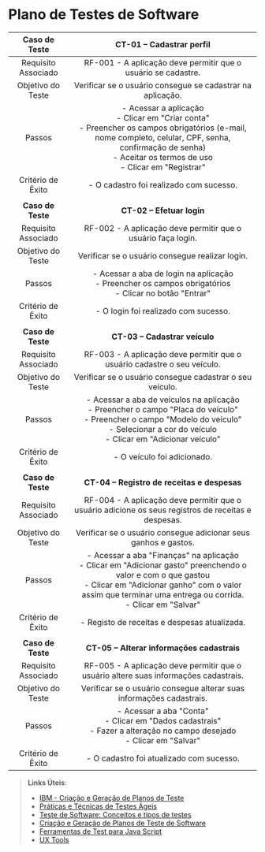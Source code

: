 # Plano de Testes de Software


| **Caso de Teste** 	| **CT-01 – Cadastrar perfil** 	|
|:---:	|:---:	|
|	Requisito Associado 	| RF-001 - A aplicação deve permitir que o usuário se cadastre. |
| Objetivo do Teste 	| Verificar se o usuário consegue se cadastrar na aplicação. |
| Passos 	| - Acessar a aplicação <br> - Clicar em "Criar conta" <br> - Preencher os campos obrigatórios (e-mail, nome completo, celular, CPF, senha, confirmação de senha) <br> - Aceitar os termos de uso <br> - Clicar em "Registrar" |
|Critério de Êxito | - O cadastro foi realizado com sucesso. |
|  	|  	|
| **Caso de Teste** 	| **CT-02 – Efetuar login**	|
|Requisito Associado | RF-002	- A aplicação deve permitir que o usuário faça login. |
| Objetivo do Teste 	| Verificar se o usuário consegue realizar login. |
| Passos 	| - Acessar a aba de login na aplicação <br> - Preencher os campos obrigatórios <br> - Clicar no botão "Entrar"
|Critério de Êxito | - O login foi realizado com sucesso. |
|   |    |
| **Caso de Teste** 	| **CT-03 – Cadastrar veículo**	|
|Requisito Associado | RF-003	- A aplicação deve permitir que o usuário cadastre o seu veículo. |
| Objetivo do Teste 	| Verificar se o usuário consegue cadastrar o seu veículo. |
| Passos 	| - Acessar a aba de veículos na aplicação <br> - Preencher o campo "Placa do veículo" <br> - Preencher o campo "Modelo do veículo" <br> - Selecionar a cor do veículo <br> - Clicar em "Adicionar veículo"
|Critério de Êxito | - O veículo foi adicionado. |
|   |    |
| **Caso de Teste** 	| **CT-04 – Registro de receitas e despesas** 	|
|	Requisito Associado 	| RF-004 - A aplicação deve permitir que o usuário adicione os seus registros de receitas e despesas. |
| Objetivo do Teste 	| Verificar se o usuário consegue adicionar seus ganhos e gastos. |
| Passos 	| - Acessar a aba "Finanças" na aplicação <br> - Clicar em "Adicionar gasto" preenchendo o valor e com o que gastou <br> - Clicar em "Adicionar ganho" com o valor assim que terminar uma entrega ou corrida. <br> - Clicar em "Salvar"|
|Critério de Êxito | - Registo de receitas e despesas atualizada. |
|   |    |
| **Caso de Teste** 	| **CT-05 – Alterar informações cadastrais** 	|
|	Requisito Associado 	| RF-005 - A aplicação deve permitir que o usuário altere suas informações cadastrais. |
| Objetivo do Teste 	| Verificar se o usuário consegue alterar suas informações cadastrais. |
| Passos 	| - Acessar a aba "Conta" <br> - Clicar em "Dados cadastrais" <br> - Fazer a alteração no campo desejado <br> - Clicar em "Salvar" |
|Critério de Êxito | - O cadastro foi atualizado com sucesso. |


 
> **Links Úteis**:
> - [IBM - Criação e Geração de Planos de Teste](https://www.ibm.com/developerworks/br/local/rational/criacao_geracao_planos_testes_software/index.html)
> - [Práticas e Técnicas de Testes Ágeis](http://assiste.serpro.gov.br/serproagil/Apresenta/slides.pdf)
> -  [Teste de Software: Conceitos e tipos de testes](https://blog.onedaytesting.com.br/teste-de-software/)
> - [Criação e Geração de Planos de Teste de Software](https://www.ibm.com/developerworks/br/local/rational/criacao_geracao_planos_testes_software/index.html)
> - [Ferramentas de Test para Java Script](https://geekflare.com/javascript-unit-testing/)
> - [UX Tools](https://uxdesign.cc/ux-user-research-and-user-testing-tools-2d339d379dc7)
